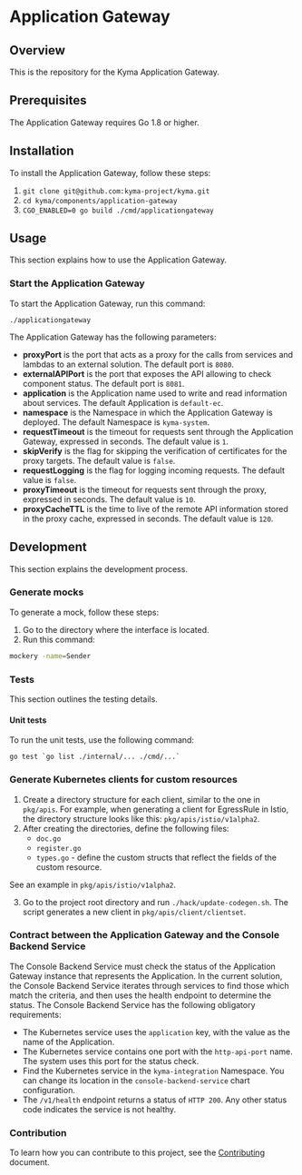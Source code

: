 # Application Gateway

## Overview

This is the repository for the Kyma Application Gateway.

## Prerequisites

The Application Gateway requires Go 1.8 or higher.

## Installation

To install the Application Gateway, follow these steps:

1. `git clone git@github.com:kyma-project/kyma.git`
2. `cd kyma/components/application-gateway`
3. `CGO_ENABLED=0 go build ./cmd/applicationgateway`

## Usage

This section explains how to use the Application Gateway.

### Start the Application Gateway

To start the Application Gateway, run this command:

```
./applicationgateway
```

The Application Gateway has the following parameters:
- **proxyPort** is the port that acts as a proxy for the calls from services and lambdas to an external solution. The default port is `8080`.
- **externalAPIPort** is the port that exposes the API allowing to check component status. The default port is `8081`.
- **application** is the Application name used to write and read information about services. The default Application is `default-ec`.
- **namespace** is the Namespace in which the Application Gateway is deployed. The default Namespace is `kyma-system`.
- **requestTimeout** is the timeout for requests sent through the Application Gateway, expressed in seconds. The default value is `1`.
- **skipVerify** is the flag for skipping the verification of certificates for the proxy targets. The default value is `false`.
- **requestLogging** is the flag for logging incoming requests. The default value is `false`.
- **proxyTimeout** is the timeout for requests sent through the proxy, expressed in seconds. The default value is `10`.
- **proxyCacheTTL** is the time to live of the remote API information stored in the proxy cache, expressed in seconds. The default value is `120`.

## Development

This section explains the development process.

### Generate mocks

To generate a mock, follow these steps:

1. Go to the directory where the interface is located.
2. Run this command:
  ```sh
  mockery -name=Sender
  ```

### Tests

This section outlines the testing details.

#### Unit tests

To run the unit tests, use the following command:

```
go test `go list ./internal/... ./cmd/...`
```
### Generate Kubernetes clients for custom resources

1. Create a directory structure for each client, similar to the one in `pkg/apis`. For example, when generating a client for EgressRule in Istio, the directory structure looks like this: `pkg/apis/istio/v1alpha2`.
2. After creating the directories, define the following files:
    - `doc.go`
    - `register.go`
    - `types.go` - define the custom structs that reflect the fields of the custom resource.

See an example in `pkg/apis/istio/v1alpha2`.

3. Go to the project root directory and run `./hack/update-codegen.sh`. The script generates a new client in `pkg/apis/client/clientset`.


### Contract between the Application Gateway and the Console Backend Service

The Console Backend Service must check the status of the Application Gateway instance that represents the Application.
In the current solution, the Console Backend Service iterates through services to find those which match the criteria, and then uses the health endpoint to determine the status.
The Console Backend Service has the following obligatory requirements:
- The Kubernetes service uses the `application` key, with the value as the name of the Application.
- The Kubernetes service contains one port with the `http-api-port` name. The system uses this port for the status check.
- Find the Kubernetes service in the `kyma-integration` Namespace. You can change its location in the `console-backend-service` chart configuration.
- The `/v1/health` endpoint returns a status of `HTTP 200`. Any other status code indicates the service is not healthy.

### Contribution

To learn how you can contribute to this project, see the [Contributing](/CONTRIBUTING.md) document.
